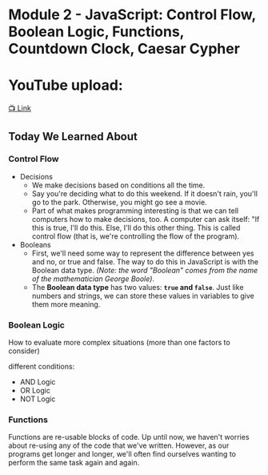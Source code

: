 # Module 2 -  JavaScript: Control Flow, Boolean Logic, Functions, Countdown Clock, Caesar Cypher

# YouTube upload:
[📺 Link](https://www.youtube.com/watch?v=-H5gKVFxeak&list=PLPLveFltzJ38Asv6HPY9Xx_rmRUbtTffV&index=8)

## Today We Learned About

### Control Flow

- Decisions
  - We make decisions based on conditions all the time. 
  - Say you're deciding what to do this weekend. If it doesn't rain, you'll go to the park. Otherwise, you might go see a movie.
  - Part of what makes programming interesting is that we can tell computers how to make decisions, too. A computer can ask itself: "If this is true, I'll do this. Else, I'll do this other thing. This is called control flow (that is, we're controlling the flow of the program).
- Booleans
  - First, we'll need some way to represent the difference between yes and no, or true and false. The way to do this in JavaScript is with the Boolean data type. _(Note: the word "Boolean" comes from the name of the mathematician George Boole)_.
  - The **Boolean data type** has two values: **`true` and `false`**. Just like numbers and strings, we can store these values in variables to give them more meaning.

### Boolean Logic 
How to evaluate more complex situations (more than one factors to consider)

different conditions:

- AND Logic
- OR Logic
- NOT Logic

### Functions 
Functions are re-usable blocks of code. Up until now, we haven't worries about re-using any of the code that we've written. However, as our programs get longer and longer, we'll often find ourselves wanting to perform the same task again and again.

